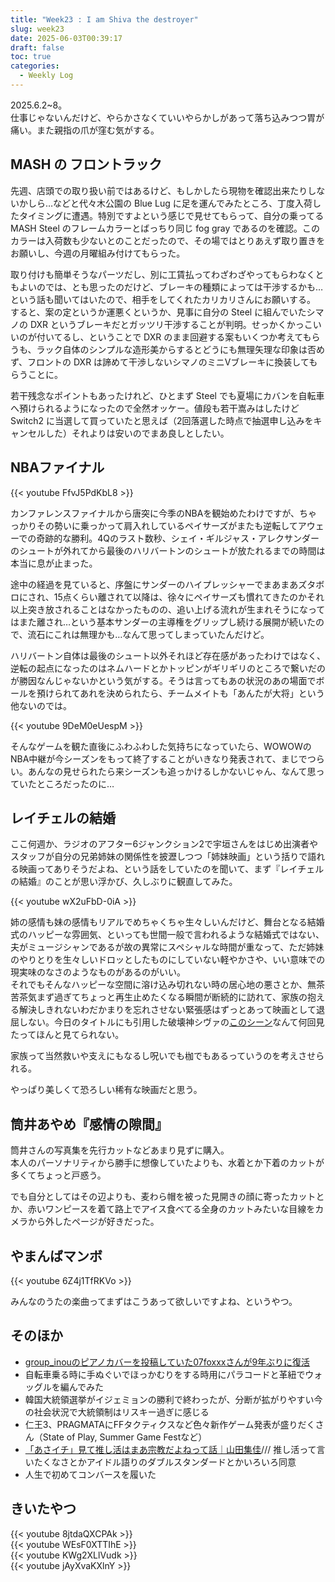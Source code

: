 ```yaml
---
title: "Week23 : I am Shiva the destroyer"
slug: week23
date: 2025-06-03T00:39:17
draft: false
toc: true
categories:
  - Weekly Log
---
```

2025.6.2~8。  
仕事じゃないんだけど、やらかさなくていいやらかしがあって落ち込みつつ胃が痛い。また親指の爪が窪む気がする。

<!--more-->

## MASH の フロントラック

先週、店頭での取り扱い前ではあるけど、もしかしたら現物を確認出来たりしないかしら…などと代々木公園の Blue Lug に足を運んでみたところ、丁度入荷したタイミングに遭遇。特別ですよという感じで見せてもらって、自分の乗ってる MASH Steel のフレームカラーとばっちり同じ fog gray であるのを確認。このカラーは入荷数も少ないとのことだったので、その場ではとりあえず取り置きをお願いし、今週の月曜組み付けてもらった。

取り付けも簡単そうなパーツだし、別に工賃払ってわざわざやってもらわなくともよいのでは、とも思ったのだけど、ブレーキの種類によっては干渉するかも…という話も聞いてはいたので、相手をしてくれたカリカリさんにお願いする。  
すると、案の定というか運悪くというか、見事に自分の Steel に組んでいたシマノの DXR というブレーキだとガッツリ干渉することが判明。せっかくかっこいいのが付いてるし、ということで DXR のまま回避する案もいくつか考えてもらうも、ラック自体のシンプルな造形美からするとどうにも無理矢理な印象は否めず、フロントの DXR は諦めて干渉しないシマノのミニVブレーキに換装してもらうことに。

若干残念なポイントもあったけれど、ひとまず Steel でも夏場にカバンを自転車へ預けられるようになったので全然オッケー。値段も若干嵩みはしたけど Switch2 に当選して買っていたと思えば（2回落選した時点で抽選申し込みをキャンセルした）それよりは安いのでまあ良しとしたい。

## NBAファイナル

{{< youtube FfvJ5PdKbL8 >}}

カンファレンスファイナルから唐突に今季のNBAを観始めたわけですが、ちゃっかりその勢いに乗っかって肩入れしているペイサーズがまたも逆転してアウェーでの奇跡的な勝利。4Qのラスト数秒、シェイ・ギルジャス・アレクサンダーのシュートが外れてから最後のハリバートンのシュートが放たれるまでの時間は本当に息が止まった。

途中の経過を見ていると、序盤にサンダーのハイプレッシャーでまあまあズタボロにされ、15点くらい離されて以降は、徐々にペイサーズも慣れてきたのかそれ以上突き放されることはなかったものの、追い上げる流れが生まれそうになってはまた離され…という基本サンダーの主導権をグリップし続ける展開が続いたので、流石にこれは無理かも…なんて思ってしまっていたんだけど。

ハリバートン自体は最後のシュート以外それほど存在感があったわけではなく、逆転の起点になったのはネムハードとかトッピンがギリギリのところで繋いだのが勝因なんじゃないかという気がする。そうは言ってもあの状況のあの場面でボールを預けられてあれを決められたら、チームメイトも「あんたが大将」という他ないのでは。

{{< youtube 9DeM0eUespM >}}

そんなゲームを観た直後にふわふわした気持ちになっていたら、WOWOWのNBA中継が今シーズンをもって終了することがいきなり発表されて、まじでつらい。あんなの見せられたら来シーズンも追っかけるしかないじゃん、なんて思っていたところだったのに…

## レイチェルの結婚

ここ何週か、ラジオのアフター6ジャンクション2で宇垣さんをはじめ出演者やスタッフが自分の兄弟姉妹の関係性を披瀝しつつ「姉妹映画」という括りで語れる映画ってありそうだよね、という話をしていたのを聞いて、まず『レイチェルの結婚』のことが思い浮かび、久しぶりに観直してみた。

{{< youtube wX2uFbD-0iA >}}

姉の感情も妹の感情もリアルでめちゃくちゃ生々しいんだけど、舞台となる結婚式のハッピーな雰囲気、といっても世間一般で言われるような結婚式ではない、夫がミュージシャンであるが故の異常にスペシャルな時間が重なって、ただ姉妹のやりとりを生々しいドロッとしたものにしていない軽やかさや、いい意味での現実味のなさのようなものがあるのがいい。  
それでもそんなハッピーな空間に溶け込み切れない時の居心地の悪さとか、無茶苦茶気まず過ぎてちょっと再生止めたくなる瞬間が断続的に訪れて、家族の抱える解決しきれないわだかまりを忘れさせない緊張感はずっとあって映画として退屈しない。今日のタイトルにも引用した破壊神シヴァの[このシーン](https://www.youtube.com/watch?v=co_qi1Y-t4M)なんて何回見たってほんと見てられない。

家族って当然救いや支えにもなるし呪いでも枷でもあるっていうのを考えさせられる。

やっぱり美しくて恐ろしい稀有な映画だと思う。

## 筒井あやめ『感情の隙間』

筒井さんの写真集を先行カットなどあまり見ずに購入。  
本人のパーソナリティから勝手に想像していたよりも、水着とか下着のカットが多くてちょっと戸惑う。

でも自分としてはその辺よりも、麦わら帽を被った見開きの顔に寄ったカットとか、赤いワンピースを着て路上でアイス食べてる全身のカットみたいな目線をカメラから外したページが好きだった。


## やまんばマンボ

{{< youtube 6Z4j1TfRKVo >}}

みんなのうたの楽曲ってまずはこうあって欲しいですよね、というやつ。

## そのほか

- [group_inouのピアノカバーを投稿していた07foxxxさんが9年ぶりに復活](https://www.youtube.com/watch?v=azfM9IjG16w)
- 自転車乗る時に手ぬぐいでほっかむりをする時用にパラコードと革紐でウォッグルを編んでみた
- 韓国大統領選挙がイジェミョンの勝利で終わったが、分断が拡がりやすい今の社会状況で大統領制はリスキー過ぎに感じる
- 仁王3、PRAGMATAにFFタクティクスなど色々新作ゲーム発表が盛りだくさん（State of Play, Summer Game Festなど）
- [「あさイチ」見て推し活はまあ宗教だよねって話｜山田集佳](https://note.com/arcavir/n/n1e630086adbb)/// 推し活って言いたくなさとかアイドル語りのダブルスタンダードとかいろいろ同意
- 人生で初めてコンバースを履いた

## きいたやつ

{{< youtube 8jtdaQXCPAk >}}  
{{< youtube WEsF0XTTIhE >}}  
{{< youtube KWg2XLlVudk >}}  
{{< youtube jAyXvaKXlnY >}}  
